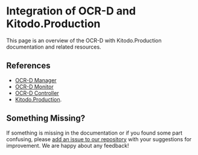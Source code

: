 # Integration of OCR-D and Kitodo.Production

This page is an overview of the OCR-D with Kitodo.Production documentation and related resources.

## References

- [OCR-D Manager](https://github.com/slub/ocrd_manager)
- [OCR-D Monitor](https://github.com/slub/ocrd_manager/tree/main/ocrd_monitor)
- [OCR-D Controller](https://github.com/slub/ocrd_controller)
- [Kitodo.Production](https://github.com/slub/kitodo-production-docker).

## Something Missing?

If something is missing in the documentation or if you found some part confusing, please [add an issue to our repository](https://github.com/slub/ocrd_kitodo/issues) with your suggestions for improvement. We are happy about any feedback!
